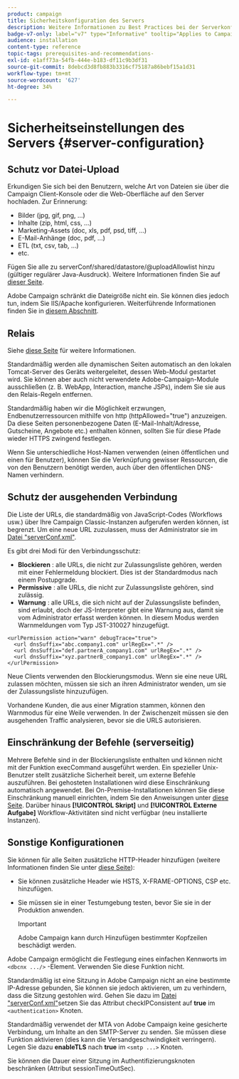 ```yaml
---
product: campaign
title: Sicherheitskonfiguration des Servers
description: Weitere Informationen zu Best Practices bei der Serverkonfiguration
badge-v7-only: label="v7" type="Informative" tooltip="Applies to Campaign Classic v7 only"
audience: installation
content-type: reference
topic-tags: prerequisites-and-recommendations-
exl-id: e1aff73a-54fb-444e-b183-df11c9b3df31
source-git-commit: 8debcd3d8fb883b3316cf75187a86bebf15a1d31
workflow-type: tm+mt
source-wordcount: '627'
ht-degree: 34%

---
```


# Sicherheitseinstellungen des Servers {#server-configuration}



## Schutz vor Datei-Upload

Erkundigen Sie sich bei den Benutzern, welche Art von Dateien sie über die Campaign Client-Konsole oder die Web-Oberfläche auf den Server hochladen. Zur Erinnerung:

* Bilder (jpg, gif, png, ...)
* Inhalte (zip, html, css, ...)
* Marketing-Assets (doc, xls, pdf, psd, tiff, ...)
* E-Mail-Anhänge (doc, pdf, ...)
* ETL (txt, csv, tab, ...)
* etc.

Fügen Sie alle zu serverConf/shared/datastore/@uploadAllowlist hinzu (gültiger regulärer Java-Ausdruck). Weitere Informationen finden Sie auf [dieser Seite](../../installation/using/file-res-management.md).

Adobe Campaign schränkt die Dateigröße nicht ein. Sie können dies jedoch tun, indem Sie IIS/Apache konfigurieren. Weiterführende Informationen finden Sie in [diesem Abschnitt](../../installation/using/web-server-configuration.md).

## Relais

Siehe [diese Seite](../../installation/using/configuring-campaign-server.md#dynamic-page-security-and-relays) für weitere Informationen.

Standardmäßig werden alle dynamischen Seiten automatisch an den lokalen Tomcat-Server des Geräts weitergeleitet, dessen Web-Modul gestartet wird. Sie können aber auch nicht verwendete Adobe-Campaign-Module ausschließen (z. B. WebApp, Interaction, manche JSPs), indem Sie sie aus den Relais-Regeln entfernen.

Standardmäßig haben wir die Möglichkeit erzwungen, Endbenutzerressourcen mithilfe von http (httpAllowed=&quot;true&quot;) anzuzeigen. Da diese Seiten personenbezogene Daten (E-Mail-Inhalt/Adresse, Gutscheine, Angebote etc.) enthalten können, sollten Sie für diese Pfade wieder HTTPS zwingend festlegen.

Wenn Sie unterschiedliche Host-Namen verwenden (einen öffentlichen und einen für Benutzer), können Sie die Verknüpfung gewisser Ressourcen, die von den Benutzern benötigt werden, auch über den öffentlichen DNS-Namen verhindern.

## Schutz der ausgehenden Verbindung

Die Liste der URLs, die standardmäßig von JavaScript-Codes (Workflows usw.) über Ihre Campaign Classic-Instanzen aufgerufen werden können, ist begrenzt. Um eine neue URL zuzulassen, muss der Administrator sie im [Datei &quot;serverConf.xml&quot;](../../installation/using/the-server-configuration-file.md).

Es gibt drei Modi für den Verbindungsschutz:

* **Blockieren** : alle URLs, die nicht zur Zulassungsliste gehören, werden mit einer Fehlermeldung blockiert. Dies ist der Standardmodus nach einem Postupgrade.
* **Permissive** : alle URLs, die nicht zur Zulassungsliste gehören, sind zulässig.
* **Warnung** : alle URLs, die sich nicht auf der Zulassungsliste befinden, sind erlaubt, doch der JS-Interpreter gibt eine Warnung aus, damit sie vom Administrator erfasst werden können. In diesem Modus werden Warnmeldungen vom Typ JST-310027 hinzugefügt.

```
<urlPermission action="warn" debugTrace="true">
  <url dnsSuffix="abc.company1.com" urlRegEx=".*" />
  <url dnsSuffix="def.partnerA_company1.com" urlRegEx=".*" />
  <url dnsSuffix="xyz.partnerB_company1.com" urlRegEx=".*" />
</urlPermission>
```

Neue Clients verwenden den Blockierungsmodus. Wenn sie eine neue URL zulassen möchten, müssen sie sich an ihren Administrator wenden, um sie der Zulassungsliste hinzuzufügen.

Vorhandene Kunden, die aus einer Migration stammen, können den Warnmodus für eine Weile verwenden. In der Zwischenzeit müssen sie den ausgehenden Traffic analysieren, bevor sie die URLS autorisieren.

## Einschränkung der Befehle (serverseitig)

Mehrere Befehle sind in der Blockierungsliste enthalten und können nicht mit der Funktion execCommand ausgeführt werden. Ein spezieller Unix-Benutzer stellt zusätzliche Sicherheit bereit, um externe Befehle auszuführen. Bei gehosteten Installationen wird diese Einschränkung automatisch angewendet. Bei On-Premise-Installationen können Sie diese Einschränkung manuell einrichten, indem Sie den Anweisungen unter [diese Seite](../../installation/using/configuring-campaign-server.md#restricting-authorized-external-commands). Darüber hinaus **[!UICONTROL Skript]** und **[!UICONTROL Externe Aufgabe]** Workflow-Aktivitäten sind nicht verfügbar (neu installierte Instanzen).

## Sonstige Konfigurationen

Sie können für alle Seiten zusätzliche HTTP-Header hinzufügen (weitere Informationen finden Sie unter [diese Seite](../../installation/using/configuring-campaign-server.md#restricting-authorized-external-commands)):

* Sie können zusätzliche Header wie HSTS, X-FRAME-OPTIONS, CSP etc. hinzufügen.
* Sie müssen sie in einer Testumgebung testen, bevor Sie sie in der Produktion anwenden.

   >[!IMPORTANT]
   >
   >Adobe Campaign kann durch Hinzufügen bestimmter Kopfzeilen beschädigt werden.

Adobe Campaign ermöglicht die Festlegung eines einfachen Kennworts im `<dbcnx .../>` -Element. Verwenden Sie diese Funktion nicht.

Standardmäßig ist eine Sitzung in Adobe Campaign nicht an eine bestimmte IP-Adresse gebunden, Sie können sie jedoch aktivieren, um zu verhindern, dass die Sitzung gestohlen wird. Gehen Sie dazu im [Datei &quot;serverConf.xml&quot;](../../installation/using/the-server-configuration-file.md)setzen Sie das Attribut checkIPConsistent auf **true** im `<authentication>` Knoten.

Standardmäßig verwendet der MTA von Adobe Campaign keine gesicherte Verbindung, um Inhalte an den SMTP-Server zu senden. Sie müssen diese Funktion aktivieren (dies kann die Versandgeschwindigkeit verringern). Legen Sie dazu **enableTLS** nach **true** im `<smtp ...>` Knoten.

Sie können die Dauer einer Sitzung im Authentifizierungsknoten beschränken (Attribut sessionTimeOutSec).
